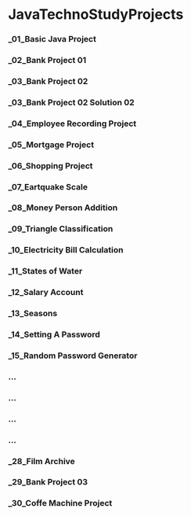 # JavaTechnoStudyProjects

### _01_Basic Java Project
### _02_Bank Project 01
### _03_Bank Project 02
### _03_Bank Project 02 Solution 02
### _04_Employee Recording Project
### _05_Mortgage Project
### _06_Shopping Project
### _07_Eartquake Scale
### _08_Money Person Addition
### _09_Triangle Classification
### _10_Electricity Bill Calculation
### _11_States of Water
### _12_Salary Account
### _13_Seasons
### _14_Setting A Password
### _15_Random Password Generator
### ...
### ...

### ...
### ...
### _28_Film Archive
### _29_Bank Project 03
### _30_Coffe Machine Project
